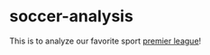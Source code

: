 # soccer-analysis
This is to analyze our favorite sport
[premier league](https://www.premierleague.com/)!
